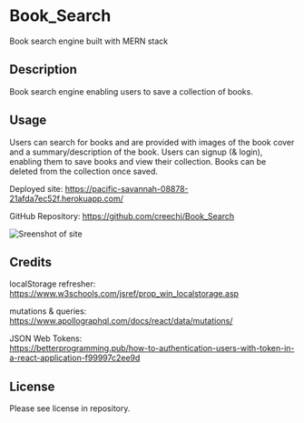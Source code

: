 # Book_Search
Book search engine built with MERN stack

## Description

Book search engine enabling users to save a collection of books.

## Usage

Users can search for books and are provided with images of the book cover and a summary/description of the book.
Users can signup (& login), enabling them to save books and view their collection. Books can be deleted from the collection once saved.  

Deployed site: https://pacific-savannah-08878-21afda7ec52f.herokuapp.com/  

GitHub Repository: https://github.com/creechj/Book_Search

![Sreenshot of site](./Assets/21-mern-homework-demo-02.gif)




## Credits

localStorage refresher:  
https://www.w3schools.com/jsref/prop_win_localstorage.asp

mutations & queries:  
https://www.apollographql.com/docs/react/data/mutations/

JSON Web Tokens:  
https://betterprogramming.pub/how-to-authentication-users-with-token-in-a-react-application-f99997c2ee9d

## License

Please see license in repository.